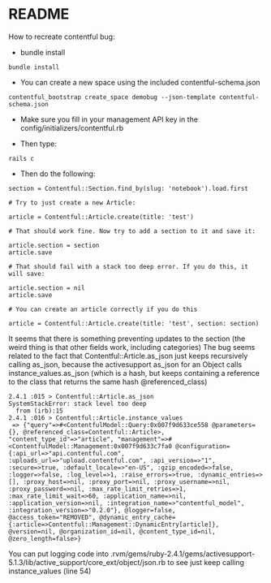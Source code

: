 # README

How to recreate contentful bug:

* bundle install

```bundle install```

* You can create a new space using the included contentful-schema.json
```
contentful_bootstrap create_space demobug --json-template contentful-schema.json
```
* Make sure you fill in your management API key in the config/initializers/contentful.rb

* Then type:
```
rails c
```
* Then do the following:

```
section = Contentful::Section.find_by(slug: 'notebook').load.first

# Try to just create a new Article:

article = Contentful::Article.create(title: 'test')

# That should work fine. Now try to add a section to it and save it:

article.section = section
article.save

# That should fail with a stack too deep error. If you do this, it will save:

article.section = nil
article.save

# You can create an article correctly if you do this

article = Contentful::Article.create(title: 'test', section: section)

```

It seems that there is something preventing updates to the section (the weird thing is that other fields work, including categories)
The bug seems related to the fact that Contentful::Article.as_json just keeps recursively calling as_json, because the activesupport
as_json for an Object calls instance_values.as_json (which is a hash, but keeps containing a reference to the class that returns the same hash @referenced_class)

```
2.4.1 :015 > Contentful::Article.as_json
SystemStackError: stack level too deep
  from (irb):15
2.4.1 :016 > Contentful::Article.instance_values
 => {"query"=>#<ContentfulModel::Query:0x007f9d633ce558 @parameters={}, @referenced_class=Contentful::Article>, "content_type_id"=>"article", "management"=>#<ContentfulModel::Management:0x007f9d633c7fa0 @configuration={:api_url=>"api.contentful.com", :uploads_url=>"upload.contentful.com", :api_version=>"1", :secure=>true, :default_locale=>"en-US", :gzip_encoded=>false, :logger=>false, :log_level=>1, :raise_errors=>true, :dynamic_entries=>[], :proxy_host=>nil, :proxy_port=>nil, :proxy_username=>nil, :proxy_password=>nil, :max_rate_limit_retries=>1, :max_rate_limit_wait=>60, :application_name=>nil, :application_version=>nil, :integration_name=>"contentful_model", :integration_version=>"0.2.0"}, @logger=false, @access_token="REMOVED", @dynamic_entry_cache={:article=>Contentful::Management::DynamicEntry[article]}, @version=nil, @organization_id=nil, @content_type_id=nil, @zero_length=false>} 
```

You can put logging code into .rvm/gems/ruby-2.4.1/gems/activesupport-5.1.3/lib/active_support/core_ext/object/json.rb to see just keep calling instance_values (line 54) 




